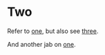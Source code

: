 # Two

Refer to [one](../one.md), but also see [three](../three.md).

And another jab on [one](/one.md).
